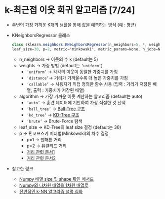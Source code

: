 # k-최근접 이웃 회귀 알고리즘 [7/24]

- 주변의 가장 가까운 K개의 샘플을 통해 값을 예측하는 방식 (예 : 평균)
- KNeighborsRegressor 클래스
    
    ```java
    class sklearn.neighbors.KNeighborsRegressor(n_neighbors=5, *, weights='uniform', algorithm='auto',
    leaf_size=30, p=2, metric='minkowski', metric_params=None, n_jobs=None)
    ```
    
    - n_neighbors → 이웃의 수 k (default는 5)
    - weights → 가중 방법 (default는 `‘uniform’`)
        - `‘uniform’` → 각각의 이웃이 동일한 가중치를 가짐
        - `‘distance’`→ 거리가 가까울수록 더 높은 가중치를 가짐
        - `‘callable’` → 사용자가 직접 정의한 함수 사용 (입력 : 거리가 저장된 배열, 출력 : 가중치가 저장된 배열)
    - algorithm → 가장 가까운 이웃 계산하는 알고리즘 (default는 auto)
        - `‘auto’` → 훈련 데이터에 기반하여 가장 적절한 것 선택
        - `‘ball_tree’` → [Ball-Tree 구조](https://nobilitycat.tistory.com/entry/ball-tree)
        - `‘kd_tree’` → [KD-Tree 구조](https://nobilitycat.tistory.com/entry/kd-tree?category=632037)
        - `‘brute’` → Brute-Force 탐색
    - leaf_size → KD-Tree의 leaf size 결정 (default는 30)
    - p → 민코프스키 미터법(Minkowski)의 차수 결정
        - p=1 → 맨해튼 거리
        - p=2 → 유클리드 거리
        - [거리 관련 문서1](https://blog.naver.com/PostView.naver?blogId=pmw9440&logNo=221615853370&parentCategoryNo=&categoryNo=7&viewDate=&isShowPopularPosts=true&from=search)
        - [거리 관련 문서2](https://csm-kr.tistory.com/16)
- 참고한 링크
    - [Numpy 배열 size 및 shape 확인 메서드](https://curryyou.tistory.com/128)
    - [Numpy의 다차원 배열을 1차원 배열로](https://rfriend.tistory.com/349)
    - [전반적인 k-NN 알고리즘 설명 심화](https://scikit-learn.org/stable/modules/neighbors.html)
